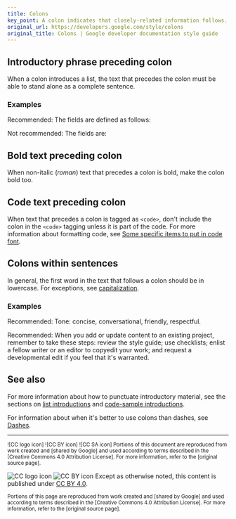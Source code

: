 ```yaml
---
title: Colons
key_point: A colon indicates that closely-related information follows.
original_url: https://developers.google.com/style/colons
original_title: Colons | Google developer documentation style guide
---
```


## Introductory phrase preceding colon

When a colon introduces a list, the text that precedes the colon must be able to
stand alone as a complete sentence.

### Examples

Recommended: The fields are defined as follows:

Not recommended: The fields are:

## Bold text preceding colon

When non-italic (_roman_) text that precedes a colon is bold, make the colon
bold too.

## Code text preceding colon

When text that precedes a colon is tagged as `<code>`, don't include the colon
in the `<code>` tagging unless it is part of the code. For more information
about formatting code, see [Some specific items to put in code font].

## Colons within sentences

In general, the first word in the text that follows a colon should be in
lowercase. For exceptions, see [capitalization].

### Examples

Recommended: Tone: concise, conversational, friendly, respectful.

Recommended: When you add or update content to an existing project, remember to
take these steps: review the style guide; use checklists; enlist a fellow writer
or an editor to copyedit your work; and request a developmental edit if you feel
that it's warranted.

## See also

For more information about how to punctuate introductory material, see the
sections on [list introductions] and [code-sample introductions].

For information about when it's better to use colons than dashes, see [Dashes].

---

<!-- Footer -->

<small>
  ![CC logo icon] ![CC BY icon] ![CC SA icon] Portions of this document are
  reproduced from work created and [shared by Google] and used according to
  terms described in the [Creative Commons 4.0 Attribution License]. For more
  information, refer to the [original source page].
</small>

![CC logo icon] ![CC BY icon] Except as otherwise noted, this content is
published under [CC BY 4.0].

<small>
  Portions of this page are reproduced from work created and [shared by Google]
  and used according to terms described in the [Creative Commons 4.0 Attribution
  License]. For more information, refer to the [original source page].
</small>

<!-- prettier-ignore-start -->
<!-- PRESERVE LINK DEFINITION LABEL CASE - START -->
[Some specific items to put in code font]:
  ./code-in-text.md#some-specific-items-to-put-in-code-font
[capitalization]: ./capitalization.md
[list introductions]: ./lists.md#intros
[code-sample introductions]: ./code-samples.md#intros
[Dashes]: ./dashes.md#colons

[CC logo icon]: ./img/cc_icon.svg "Creative Commons icon"
[CC BY icon]: ./img/cc-by_icon.svg "Attribution icon"
[CC BY 4.0]:
  https://creativecommons.org/licenses/by/4.0/
  "Creative Commons Attribution 4.0 International license (CC BY 4.0)"
[shared by Google]: https://developers.google.com/readme/policies
[Creative Commons 4.0 Attribution License]: https://creativecommons.org/licenses/by/4.0
[original source page]: https://developers.google.com/style/colons
<!-- PRESERVE LINK DEFINITION LABEL CASE - END -->
<!-- prettier-ignore-end -->
